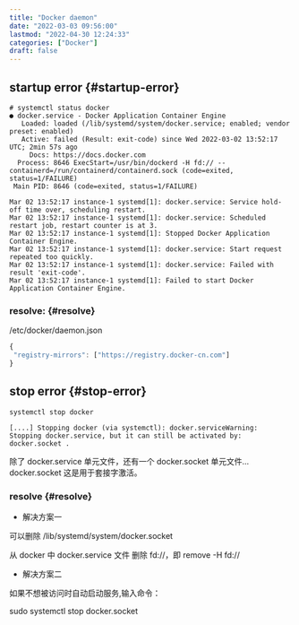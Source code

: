 ```yaml
---
title: "Docker daemon"
date: "2022-03-03 09:56:00"
lastmod: "2022-04-30 12:24:33"
categories: ["Docker"]
draft: false
---
```


## startup error {#startup-error}

```shell
# systemctl status docker
● docker.service - Docker Application Container Engine
   Loaded: loaded (/lib/systemd/system/docker.service; enabled; vendor preset: enabled)
   Active: failed (Result: exit-code) since Wed 2022-03-02 13:52:17 UTC; 2min 57s ago
     Docs: https://docs.docker.com
  Process: 8646 ExecStart=/usr/bin/dockerd -H fd:// --containerd=/run/containerd/containerd.sock (code=exited, status=1/FAILURE)
 Main PID: 8646 (code=exited, status=1/FAILURE)

Mar 02 13:52:17 instance-1 systemd[1]: docker.service: Service hold-off time over, scheduling restart.
Mar 02 13:52:17 instance-1 systemd[1]: docker.service: Scheduled restart job, restart counter is at 3.
Mar 02 13:52:17 instance-1 systemd[1]: Stopped Docker Application Container Engine.
Mar 02 13:52:17 instance-1 systemd[1]: docker.service: Start request repeated too quickly.
Mar 02 13:52:17 instance-1 systemd[1]: docker.service: Failed with result 'exit-code'.
Mar 02 13:52:17 instance-1 systemd[1]: Failed to start Docker Application Container Engine.
```


### resolve: {#resolve}

/etc/docker/daemon.json

```js
{
 "registry-mirrors": ["https://registry.docker-cn.com"]
}
```


## stop error {#stop-error}

```shell
systemctl stop docker

[....] Stopping docker (via systemctl): docker.serviceWarning: Stopping docker.service, but it can still be activated by: docker.socket .
```

除了 docker.service 单元文件，还有一个 docker.socket 单元文件…docker.socket 这是用于套接字激活。


### resolve {#resolve}

-   解决方案一

可以删除 /lib/systemd/system/docker.socket

从 docker 中 docker.service 文件 删除 fd://，即 remove -H fd://

-   解决方案二

如果不想被访问时自动启动服务,输入命令：

sudo systemctl stop docker.socket